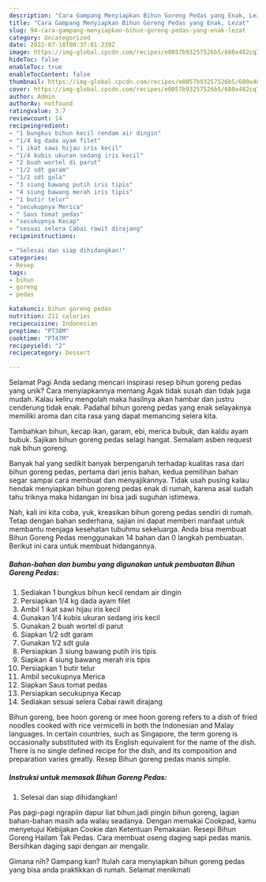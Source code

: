 ```yaml
---
description: "Cara Gampang Menyiapkan Bihun Goreng Pedas yang Enak, Lezat"
title: "Cara Gampang Menyiapkan Bihun Goreng Pedas yang Enak, Lezat"
slug: 94-cara-gampang-menyiapkan-bihun-goreng-pedas-yang-enak-lezat
category: Uncategorized
date: 2022-07-18T00:37:01.239Z
image: https://img-global.cpcdn.com/recipes/e0057b93257526b5/680x482cq70/bihun-goreng-pedas-foto-resep-utama.jpg
hideToc: false
enableToc: true
enableTocContent: false
thumbnail: https://img-global.cpcdn.com/recipes/e0057b93257526b5/680x482cq70/bihun-goreng-pedas-foto-resep-utama.jpg
cover: https://img-global.cpcdn.com/recipes/e0057b93257526b5/680x482cq70/bihun-goreng-pedas-foto-resep-utama.jpg
author: Admin
authorAv: notfound
ratingvalue: 3.7
reviewcount: 14
recipeingredient:
- "1 bungkus bihun kecil rendam air dingin"
- "1/4 kg dada ayam filet"
- "1 ikat sawi hijau iris kecil"
- "1/4 kubis ukuran sedang iris kecil"
- "2 buah wortel di parut"
- "1/2 sdt garam"
- "1/2 sdt gula"
- "3 siung bawang putih iris tipis"
- "4 siung bawang merah iris tipis"
- "1 butir telur"
- "secukupnya Merica"
- " Saus tomat pedas"
- "secukupnya Kecap"
- "sesuai selera Cabai rawit dirajang"
recipeinstructions:

- "Selesai dan siap dihidangkan!"
categories:
- Resep
tags:
- bihun
- goreng
- pedas

katakunci: bihun goreng pedas 
nutrition: 211 calories
recipecuisine: Indonesian
preptime: "PT38M"
cooktime: "PT47M"
recipeyield: "2"
recipecategory: Dessert

---
```



Selamat Pagi Anda sedang mencari inspirasi resep bihun goreng pedas yang unik? Cara menyiapkannya memang Agak tidak susah dan tidak juga mudah. Kalau keliru mengolah maka hasilnya akan hambar dan justru cenderung tidak enak. Padahal bihun goreng pedas yang enak selayaknya memiliki aroma dan cita rasa yang dapat memancing selera kita.


Tambahkan bihun, kecap ikan, garam, ebi, merica bubuk, dan kaldu ayam bubuk. Sajikan bihun goreng pedas selagi hangat. Semalam asben request nak bihun goreng.

Banyak hal yang sedikit banyak berpengaruh terhadap kualitas rasa dari bihun goreng pedas, pertama dari jenis bahan, kedua pemilihan bahan segar sampai cara membuat dan menyajikannya. Tidak usah pusing kalau hendak menyiapkan bihun goreng pedas enak di rumah, karena asal sudah tahu triknya maka hidangan ini bisa jadi suguhan istimewa.


Nah, kali ini kita coba, yuk, kreasikan bihun goreng pedas sendiri di rumah. Tetap dengan bahan sederhana, sajian ini dapat memberi manfaat untuk membantu menjaga kesehatan tubuhmu sekeluarga. Anda bisa membuat Bihun Goreng Pedas menggunakan 14 bahan dan 0 langkah pembuatan. Berikut ini cara untuk membuat hidangannya.

<!--inarticleads1-->

##### Bahan-bahan dan bumbu yang digunakan untuk pembuatan Bihun Goreng Pedas:

1. Sediakan 1 bungkus bihun kecil rendam air dingin
1. Persiapkan 1/4 kg dada ayam filet
1. Ambil 1 ikat sawi hijau iris kecil
1. Gunakan 1/4 kubis ukuran sedang iris kecil
1. Gunakan 2 buah wortel di parut
1. Siapkan 1/2 sdt garam
1. Gunakan 1/2 sdt gula
1. Persiapkan 3 siung bawang putih iris tipis
1. Siapkan 4 siung bawang merah iris tipis
1. Persiapkan 1 butir telur
1. Ambil secukupnya Merica
1. Siapkan  Saus tomat pedas
1. Persiapkan secukupnya Kecap
1. Sediakan sesuai selera Cabai rawit dirajang


Bihun goreng, bee hoon goreng or mee hoon goreng refers to a dish of fried noodles cooked with rice vermicelli in both the Indonesian and Malay languages. In certain countries, such as Singapore, the term goreng is occasionally substituted with its English equivalent for the name of the dish. There is no single defined recipe for the dish, and its composition and preparation varies greatly. Resep Bihun goreng pedas manis simple. 

<!--inarticleads2-->

##### Instruksi untuk memasak Bihun Goreng Pedas:


1. Selesai dan siap dihidangkan!

Pas pagi-pagi ngrapiin dapur liat bihun.jadi pingin bihun goreng, lagian bahan-bahan masih ada walau seadanya. Dengan memakai Cookpad, kamu menyetujui Kebijakan Cookie dan Ketentuan Pemakaian. Resepi Bihun Goreng Hailam Tak Pedas. Cara membuat oseng daging sapi pedas manis. Bersihkan daging sapi dengan air mengalir. 

Gimana nih? Gampang kan? Itulah cara menyiapkan bihun goreng pedas yang bisa anda praktikkan di rumah. Selamat menikmati
